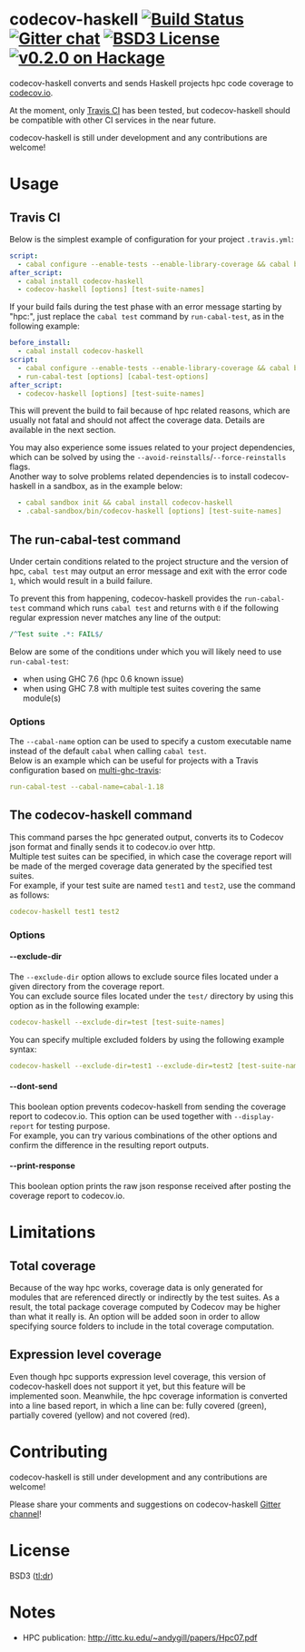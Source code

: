 codecov-haskell [![Build Status](http://img.shields.io/travis/guillaume-nargeot/codecov-haskell/master.svg)](https://travis-ci.org/guillaume-nargeot/codecov-haskell) [![Gitter chat](http://img.shields.io/badge/gitter-chat--room-brightgreen.svg)](https://gitter.im/guillaume-nargeot/codecov-haskell) [![BSD3 License](http://img.shields.io/badge/license-BSD3-brightgreen.svg)](https://tldrlegal.com/license/bsd-3-clause-license-%28revised%29) [![v0.2.0 on Hackage](http://img.shields.io/badge/hackage-0.2.0-brightgreen.svg)](http://hackage.haskell.org/package/codecov-haskell-0.2.0)
===============

codecov-haskell converts and sends Haskell projects hpc code coverage to [codecov.io](http://codecov.io/).

At the moment, only [Travis CI](http://travis-ci.org) has been tested, but codecov-haskell should be compatible with other CI services in the near future.

codecov-haskell is still under development and any contributions are welcome!

# Usage

## Travis CI

Below is the simplest example of configuration for your project `.travis.yml`:
```yaml
script:
  - cabal configure --enable-tests --enable-library-coverage && cabal build && cabal test
after_script:
  - cabal install codecov-haskell
  - codecov-haskell [options] [test-suite-names]
```

If your build fails during the test phase with an error message starting by "hpc:", just replace the `cabal test` command by `run-cabal-test`, as in the following example:
```yaml
before_install:
  - cabal install codecov-haskell
script:
  - cabal configure --enable-tests --enable-library-coverage && cabal build
  - run-cabal-test [options] [cabal-test-options]
after_script:
  - codecov-haskell [options] [test-suite-names]
```

This will prevent the build to fail because of hpc related reasons, which are usually not fatal and should not affect the coverage data. Details are available in the next section.

You may also experience some issues related to your project dependencies, which can be solved by using the `--avoid-reinstalls`/`--force-reinstalls` flags.</br>
Another way to solve problems related dependencies is to install codecov-haskell in a sandbox, as in the example below:
```yaml
  - cabal sandbox init && cabal install codecov-haskell
  - .cabal-sandbox/bin/codecov-haskell [options] [test-suite-names]
```

## The run-cabal-test command

Under certain conditions related to the project structure and the version of hpc, `cabal test` may output an error message and exit with the error code `1`, which would result in a build failure.<br/>

To prevent this from happening, codecov-haskell provides the `run-cabal-test` command which runs `cabal test` and returns with `0` if the following regular expression never matches any line of the output:

```perl
/^Test suite .*: FAIL$/
```

Below are some of the conditions under which you will likely need to use `run-cabal-test`:
- when using GHC 7.6 (hpc 0.6 known issue)
- when using GHC 7.8 with multiple test suites covering the same module(s)

### Options

The `--cabal-name` option can be used to specify a custom executable name instead of the default `cabal` when calling `cabal test`.<br/>
Below is an example which can be useful for projects with a Travis configuration based on [multi-ghc-travis](https://github.com/hvr/multi-ghc-travis):

```yaml
run-cabal-test --cabal-name=cabal-1.18
```

## The codecov-haskell command

This command parses the hpc generated output, converts its to Codecov json format and finally sends it to codecov.io over http.<br/>
Multiple test suites can be specified, in which case the coverage report will be made of the merged coverage data generated by the specified test suites.<br/>
For example, if your test suite are named `test1` and `test2`, use the command as follows:

```yaml
codecov-haskell test1 test2
```

### Options

#### --exclude-dir

The `--exclude-dir` option allows to exclude source files located under a given directory from the coverage report.<br/>
You can exclude source files located under the `test/` directory by using this option as in the following example:

```yaml
codecov-haskell --exclude-dir=test [test-suite-names]
```

You can specify multiple excluded folders by using the following example syntax:

```yaml
codecov-haskell --exclude-dir=test1 --exclude-dir=test2 [test-suite-names]
```

#### --dont-send

This boolean option prevents codecov-haskell from sending the coverage report to codecov.io.
This option can be used together with `--display-report` for testing purpose.<br/>
For example, you can try various combinations of the other options and confirm the difference in the resulting report outputs.

#### --print-response

This boolean option prints the raw json response received after posting the coverage report to codecov.io.

# Limitations

## Total coverage

Because of the way hpc works, coverage data is only generated for modules that are referenced directly or indirectly by the test suites.
As a result, the total package coverage computed by Codecov may be higher than what it really is.
An option will be added soon in order to allow specifying source folders to include in the total coverage computation.

## Expression level coverage

Even though hpc supports expression level coverage, this version of codecov-haskell does not support it yet, but this feature will be implemented soon.
Meanwhile, the hpc coverage information is converted into a line based report, in which a line can be: fully covered (green), partially covered (yellow) and not covered (red).

# Contributing

codecov-haskell is still under development and any contributions are welcome!

Please share your comments and suggestions on codecov-haskell [Gitter channel](https://gitter.im/guillaume-nargeot/codecov-haskell)!

# License

BSD3 ([tl;dr](https://tldrlegal.com/license/bsd-3-clause-license-(revised)))

# Notes

- HPC publication: http://ittc.ku.edu/~andygill/papers/Hpc07.pdf
